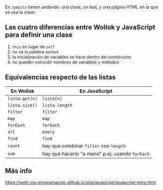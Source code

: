 En `/pepita` tienen andando: una clase, un test, y una página HTML en la que se usa la clase.

## Las cuatro diferencias entre Wollok y JavaScript para definir una clase
1. `this` en lugar de `self`
1. no va la palabra `method`
1. la inicialización de variables se hace dentro del constructor
1. no pueden coincidir nombres de variables y métodos

## Equivalencias respecto de las listas

| En Wollok | En JavaScript |  
| --- | --- | 
| `lista.get(n)` | `lista[n]` |
| `lista.size()` | `lista.length` |
| `filter` | `filter` |
| `map` | `map` |
| `forEach` | `forEach` |
| `all` | `every` |
| `find` | `find` |
| `count` | hay que combinar `filter` con `length` |
| `sum` | hay que hacerlo "a mano" p.ej. usando `forEach` |

## Más info
<https://web-ciu-programacion.github.io/site/javascript/javascript-intro.html>
